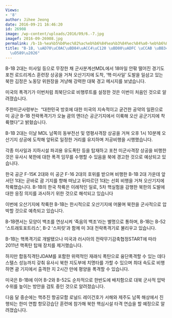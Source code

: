 ```yaml
---
Views:
- '8'
author: Jihee Jeong
date: 2016-09-21 16:46:20
id: 26908
image: /wp-content/uploads/2016/09/6.-7.jpg
imagef: 2016-09-26908.jpg
permalink: /b-1b-%ea%b5%b0%ec%82%ac%eb%b6%84%ea%b3%84%ec%84%a0-%eb%b6%80%ea%b7%bc-%ec%b2%ab-%eb%ac%b4%eb%a0%a5%eb%b9%84%ed%96%89/
title: "B-1B, \uAD70\uC0AC\uBD84\uACC4\uC120 \uBD80\uADFC \uCCAB \uBB34\uB825\uBE44\
  \uD589\u2026"
---
```


B-1B 2대는 미사일 등으로 무장한 채 군사분계선MDL에서 18마일 안팎 떨어진 경기도 포천 로드리게스 훈련장 상공을 거쳐 오산기지에 도착, &#8216;핵·미사일&#8217; 도발을 일삼고 있는 북한 김정은 노동당 위원장을 겨냥해 강력한 대북 경고 메시지를 보냈습니다.

미국의 폭격기가 이번처럼 최북단으로 비행루트를 설정한 것은 이번이 처음인 것으로 알려졌습니다.

주한미군사령부는  &#8220;대한민국 방호에 대한 미국의 지속적이고 굳건한 공약의 일환으로 미 공군 B-1B 전략폭격기가 오늘 괌의 앤더슨 공군기지에서 이륙해 오산 공군기지에 착륙했다&#8221;고 밝혔습니다.

B-1B 2대는 이날 MDL 남쪽의 동부전선 및 영평사격장 상공을 거쳐 오후 1시 10분께 오산기지 상공에 도착해 앞뒤로 일정한 거리를 유지하며 저공비행을 시행했습니다.

각종 미사일과 지하시설 파괴용 유도폭탄 등을 탑재하고 포천 미군사격장 상공을 비행한 것은 유사시 북한에 대한 폭격 임무를 수행할 수 있음을 북에 경고한 것으로 예상되고 있습니다.

한국 공군 F-15K 2대와 미 공군 F-16 2대의 호위를 받으며 비행한 B-1B 2대 가운데 앞서던 1대는 곧바로 괌 기지를 향해 떠났고 뒤따르던 1대는 선회 비행을 거쳐 오산기지에 착륙했습니다. B-1B의 한국 착륙은 이례적인 일로, 5차 핵실험을 감행한 북한의 도발에 대한 응징 의지를 과시하기 위한 것으로 해석되고 있습니다

이번에 오산기지에 착륙한 B-1B는 한시적으로 오산기지에 머물며 북한을 군사적으로 압박할 것으로 예측되고 있습니다.

B-1B랜서는 모양이 백조를 연상시켜 &#8216;죽음의 백조&#8217;라는 별명으로 통하며, B-1B는 B-52 &#8216;스트래토포트리스&#8217;, B-2 &#8216;스피릿&#8217;과 함께 미 3대 전략폭격기로 불리우고 있습니다.

B-1B는 핵폭격기로 개발됐으나 미국과 러시아의 전략무기감축협정START에 따라 2011년 핵폭탄 탑재 장치를 제거했습니다.

하지만 합동직격탄JDAM를 포함한 위력적인 재래식 폭탄으로 융단폭격할 수 있는 데다 스텔스 성능까지 갖춰 유사시 북한 지도부에 치명타를 가할 수 있으며 최대 속도로 비행하면 괌 기지에서 출격한 지 2시간 만에 평양을 폭격할 수 있습니다.

미국은 B-1B에 이어 B-2와 B-52도 순차적으로 한반도에 배치함으로 대북 군사적 압박 수위를 높이는 방안을 검토 중인 것으로 알려졌습니다.

다음 달 중순에는 핵추진 항공모함 로널드 레이건호가 서해와 제주도 남쪽 해상에서 진행되는 한미 연합 항모강습단 훈련에 참가해 북한 핵심시설 타격 연습을 할 예정으로 알려졌습니다.